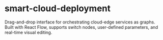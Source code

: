 # smart-cloud-deployment
Drag-and-drop interface for orchestrating cloud-edge services as graphs. Built with React Flow, supports switch nodes, user-defined parameters, and real-time visual editing.
